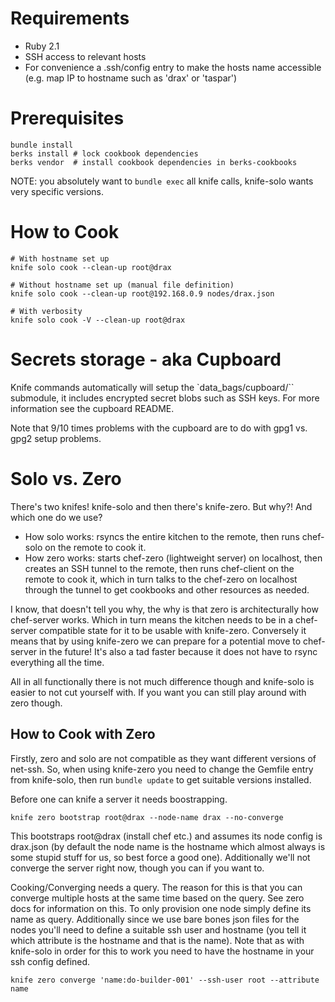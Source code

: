 # Requirements

- Ruby 2.1
- SSH access to relevant hosts
- For convenience a .ssh/config entry to make the hosts name accessible (e.g. map IP to hostname such as 'drax' or 'taspar')

# Prerequisites

```
bundle install
berks install # lock cookbook dependencies
berks vendor  # install cookbook dependencies in berks-cookbooks
```

NOTE: you absolutely want to `bundle exec` all knife calls, knife-solo wants
  very specific versions.

# How to Cook

```
# With hostname set up
knife solo cook --clean-up root@drax
```

```
# Without hostname set up (manual file definition)
knife solo cook --clean-up root@192.168.0.9 nodes/drax.json
```

```
# With verbosity
knife solo cook -V --clean-up root@drax
```

# Secrets storage - aka Cupboard

Knife commands automatically will setup the `data_bags/cupboard/`` submodule,
it includes encrypted secret blobs such as SSH keys. For more information see
the cupboard README.

Note that 9/10 times problems with the cupboard are to do with gpg1 vs. gpg2
setup problems.

# Solo vs. Zero

There's two knifes! knife-solo and then there's knife-zero. But why?! And which
one do we use?

- How solo works: rsyncs the entire kitchen to the remote, then runs chef-solo on
the remote to cook it.
- How zero works: starts chef-zero (lightweight server) on localhost, then
creates an SSH tunnel to the remote, then runs chef-client on the remote to cook
it, which in turn talks to the chef-zero on localhost through the tunnel to get
cookbooks and other resources as needed.

I know, that doesn't tell you why, the why is that zero is
architecturally how chef-server works. Which in turn means the kitchen needs
to be in a chef-server compatible state for it to be usable with knife-zero.
Conversely it means that by using knife-zero we can prepare for a potential
move to chef-server in the future! It's also a tad faster because it does not
have to rsync everything all the time.

All in all functionally there is not much difference though and knife-solo is
easier to not cut yourself with.
If you want you can still play around with zero though.

## How to Cook with Zero

Firstly, zero and solo are not compatible as they want different versions of
net-ssh. So, when using knife-zero you need to change the Gemfile entry from
knife-solo, then run `bundle update` to get suitable versions installed.

Before one can knife a server it needs boostrapping.

```
knife zero bootstrap root@drax --node-name drax --no-converge
```

This bootstraps root@drax (install chef etc.) and assumes its node config is
drax.json (by default the node name is the hostname which almost always is
some stupid stuff for us, so best force a good one). Additionally we'll not
converge the server right now, though you can if you want to.

Cooking/Converging needs a query. The reason for this is that you can
converge multiple hosts at the same time based on the query. See zero docs for
information on this. To only provision one node simply define its name as query.
Additionally since we use bare bones json files for the nodes you'll need to
define a suitable ssh user and hostname (you tell it which attribute is the
hostname and that is the name). Note that as with knife-solo in order for this
to work you need to have the hostname in your ssh config defined.

```
knife zero converge 'name:do-builder-001' --ssh-user root --attribute name
```
